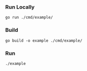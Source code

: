 
### Run Locally

```shell script
go run ./cmd/example/
```

### Build

```shell script
go build -o example ./cmd/example/
```

### Run

```shell script
./example
```
